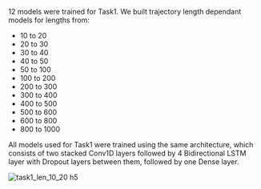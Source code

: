 12 models were trained for Task1. We built trajectory length dependant models for lengths from:
  - 10 to 20
  - 20 to 30
  - 30 to 40
  - 40 to 50
  - 50 to 100
  - 100 to 200
  - 200 to 300
  - 300 to 400
  - 400 to 500
  - 500 to 600
  - 600 to 800
  - 800 to 1000

All models used for Task1 were trained using the same architecture, which consists of two stacked Conv1D layers followed by 4 Bidirectional LSTM layer with Dropout layers between them, followed by one Dense layer.

![task1_len_10_20 h5](https://user-images.githubusercontent.com/29183729/112234898-d1760b00-8c3d-11eb-9514-b9606d7205f8.png)
